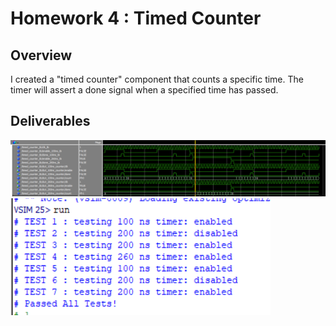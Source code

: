 # Homework 4 : Timed Counter

## Overview
I created a "timed counter" component that counts a specific time. The timer will assert a done signal when a specified time has passed.

## Deliverables
![hw4 waveforms screenshot](docs\assets\hw4_waves.png)
![hw4 tests passed screenshot](docs\assets\hw4_success.png)


